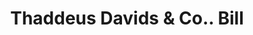 ---
doi: 10.7916/D8PZ6MZ5
date_other: '1850'
date_other_textual: 1850-1859
form: printed ephemera
genre:
- Invoices
name:
- Thaddeus Davids & Co.
object_in_context_url: https://biggert.cul.columbia.edu/items/view/ave_biggert_01131
subject_hierarchical_geographic:
- New York, New York, United States
subject_name:
- Thaddeus Davids & Co.
title: Thaddeus Davids & Co.. Bill
sort_title: Thaddeus Davids & Co.. Bill
call_number: ave_biggert_01131
coordinates:
- 40.71277777777778,-74.00583333333333
pid: ave_biggert_01131
identifiers: ave_biggert_01131
thumbnail: false
permalink: /biggert/ave_biggert_01131/
layout: iiif-image-page
---